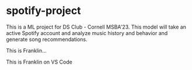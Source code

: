 # spotify-project
This is a ML project for DS Club - Cornell MSBA'23. This model will take an active Spotify account and analyze music history and behavior and generate song recommendations.

This is Franklin...

This is Franklin on VS Code